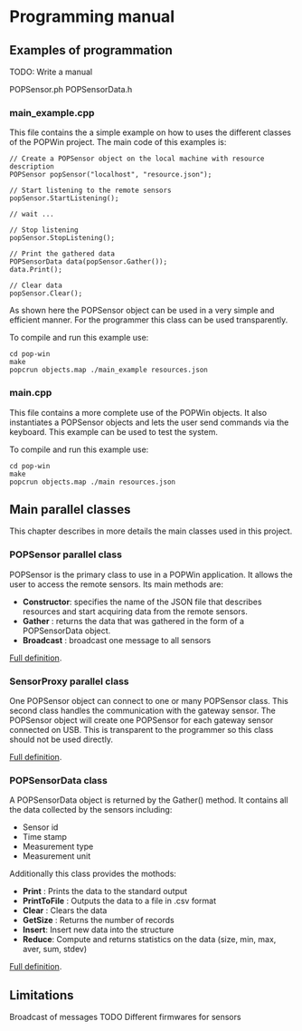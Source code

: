 Programming manual
==================

Examples of programmation
-------------------------

TODO: Write a manual

POPSensor.ph
POPSensorData.h

### main_example.cpp
This file contains the a simple example on how to uses the different classes of the POPWin project. The main code of this examples is:

	// Create a POPSensor object on the local machine with resource description
	POPSensor popSensor("localhost", "resource.json");

	// Start listening to the remote sensors
	popSensor.StartListening();

	// wait ...

	// Stop listening
	popSensor.StopListening();

	// Print the gathered data
	POPSensorData data(popSensor.Gather());
	data.Print();

	// Clear data
	popSensor.Clear();

As shown here the POPSensor object can be used in a very simple and efficient manner. For the programmer this class can be used transparently.

To compile and run this example use:

	cd pop-win
	make
	popcrun objects.map ./main_example resources.json


### main.cpp
This file contains a more complete use of the POPWin objects. It also instantiates a POPSensor objects and lets the user send commands via the keyboard. This example can be used to test the system.

To compile and run this example use:

	cd pop-win
	make
	popcrun objects.map ./main resources.json

Main parallel classes
---------------------
This chapter describes in more details the main classes used in this project.

### POPSensor parallel class
POPSensor is the primary class to use in a POPWin application. It allows the user to access the remote sensors. Its main methods are:

- **Constructor**: specifies the name of the JSON file that describes resources and start acquiring data from the remote sensors.
- **Gather**     : returns the data that was gathered in the form of a POPSensorData object.
- **Broadcast**  : broadcast one message to all sensors

[Full definition](POPSensor.ph). 

### SensorProxy parallel class
One POPSensor object can connect to one or many POPSensor class. This second class handles the communication with the gateway sensor. The POPSensor object will create one POPSensor for each gateway sensor connected on USB. This is transparent to the programmer so this class should not be used directly.

[Full definition](SensorProxy.ph). 

### POPSensorData class
A POPSensorData object is returned by the Gather() method. It contains all the data collected by the sensors including:

- Sensor id
- Time stamp
- Measurement type
- Measurement unit

Additionally this class provides the mothods:

- **Print** : Prints the data to the standard output
- **PrintToFile** : Outputs the data to a file in .csv format
- **Clear** : Clears the data
- **GetSize** : Returns the number of records
- **Insert**: Insert new data into the structure
- **Reduce**: Compute and returns statistics on the data (size, min, max, aver, sum, stdev)

[Full definition](POPSensorData.h). 


Limitations
-----------
Broadcast of messages TODO
Different firmwares for sensors


